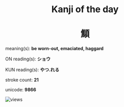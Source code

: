<h1 align="center">Kanji of the day</h1>
<h1 align="center">顦</h1>
<p align="left">meaning(s): <b>be worn-out, emaciated, haggard</b></p>
<p align="left">ON reading(s): <b>ショウ</b></p>
<p align="left">KUN reading(s): <b>やつ.れる</b></p>
<p align="left">stroke count: <b>21</b></p>
<p align="left">unicode: <b>9866</b></p>
<p align="left"><img src="https://komarev.com/ghpvc/?username=tristanwagner-kanjioftheday&label=Views&color=0e75b6&style=flat" alt="views"/></p>
